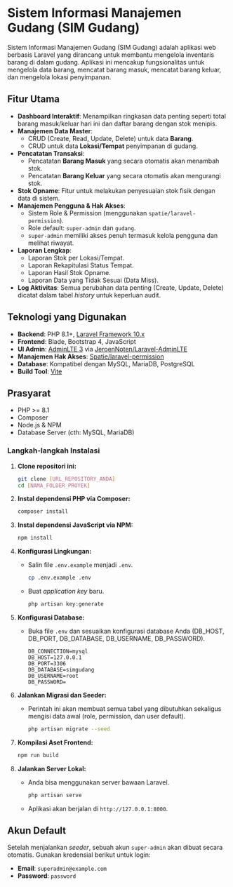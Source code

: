 # Sistem Informasi Manajemen Gudang (SIM Gudang)

Sistem Informasi Manajemen Gudang (SIM Gudang) adalah aplikasi web berbasis Laravel yang dirancang untuk membantu mengelola inventaris barang di dalam gudang. Aplikasi ini mencakup fungsionalitas untuk mengelola data barang, mencatat barang masuk, mencatat barang keluar, dan mengelola lokasi penyimpanan.

## Fitur Utama

- **Dashboard Interaktif**: Menampilkan ringkasan data penting seperti total barang masuk/keluar hari ini dan daftar barang dengan stok menipis.
- **Manajemen Data Master**:
    - CRUD (Create, Read, Update, Delete) untuk data **Barang**.
    - CRUD untuk data **Lokasi/Tempat** penyimpanan di gudang.
- **Pencatatan Transaksi**:
    - Pencatatan **Barang Masuk** yang secara otomatis akan menambah stok.
    - Pencatatan **Barang Keluar** yang secara otomatis akan mengurangi stok.
- **Stok Opname**: Fitur untuk melakukan penyesuaian stok fisik dengan data di sistem.
- **Manajemen Pengguna & Hak Akses**:
    - Sistem Role & Permission (menggunakan `spatie/laravel-permission`).
    - Role default: `super-admin` dan `gudang`.
    - `super-admin` memiliki akses penuh termasuk kelola pengguna dan melihat riwayat.
- **Laporan Lengkap**:
    - Laporan Stok per Lokasi/Tempat.
    - Laporan Rekapitulasi Status Tempat.
    - Laporan Hasil Stok Opname.
    - Laporan Data yang Tidak Sesuai (Data Miss).
- **Log Aktivitas**: Semua perubahan data penting (Create, Update, Delete) dicatat dalam tabel *history* untuk keperluan audit.

## Teknologi yang Digunakan

- **Backend**: PHP 8.1+, [Laravel Framework 10.x](https://laravel.com/)
- **Frontend**: Blade, Bootstrap 4, JavaScript
- **UI Admin**: [AdminLTE 3](https://adminlte.io/) via [JeroenNoten/Laravel-AdminLTE](https://github.com/jeroennoten/Laravel-AdminLTE)
- **Manajemen Hak Akses**: [Spatie/laravel-permission](https://github.com/spatie/laravel-permission)
- **Database**: Kompatibel dengan MySQL, MariaDB, PostgreSQL
- **Build Tool**: [Vite](https://vitejs.dev/)

## Prasyarat

-   PHP >= 8.1
-   Composer
-   Node.js & NPM
-   Database Server (cth: MySQL, MariaDB)

### Langkah-langkah Instalasi

1.  **Clone repositori ini:**
    ```bash
    git clone [URL_REPOSITORY_ANDA]
    cd [NAMA_FOLDER_PROYEK]
    ```

2.  **Instal dependensi PHP via Composer:**
    ```bash
    composer install
    ```

3.  **Instal dependensi JavaScript via NPM:**
    ```bash
    npm install
    ```

4.  **Konfigurasi Lingkungan:**
    - Salin file `.env.example` menjadi `.env`.
      ```bash
      cp .env.example .env
      ```
    - Buat *application key* baru.
      ```bash
      php artisan key:generate
      ```

5.  **Konfigurasi Database:**
    - Buka file `.env` dan sesuaikan konfigurasi database Anda (DB_HOST, DB_PORT, DB_DATABASE, DB_USERNAME, DB_PASSWORD).
      ```dotenv
      DB_CONNECTION=mysql
      DB_HOST=127.0.0.1
      DB_PORT=3306
      DB_DATABASE=simgudang
      DB_USERNAME=root
      DB_PASSWORD=
      ```

6.  **Jalankan Migrasi dan Seeder:**
    - Perintah ini akan membuat semua tabel yang dibutuhkan sekaligus mengisi data awal (role, permission, dan user default).
      ```bash
      php artisan migrate --seed
      ```

7.  **Kompilasi Aset Frontend:**
    ```bash
    npm run build
    ```

8.  **Jalankan Server Lokal:**
    - Anda bisa menggunakan server bawaan Laravel.
      ```bash
      php artisan serve
      ```
    - Aplikasi akan berjalan di `http://127.0.0.1:8000`.

## Akun Default

Setelah menjalankan *seeder*, sebuah akun `super-admin` akan dibuat secara otomatis. Gunakan kredensial berikut untuk login:

- **Email**: `superadmin@example.com`
- **Password**: `password`